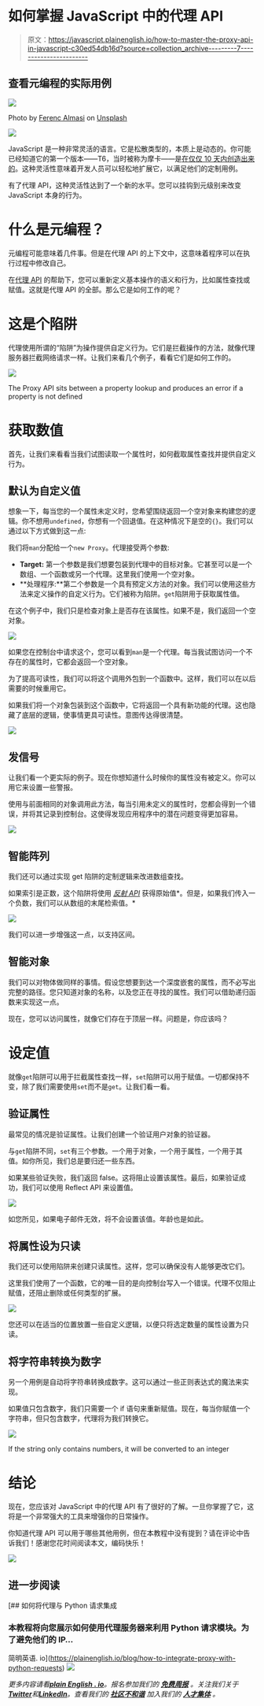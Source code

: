 # 如何掌握 JavaScript 中的代理 API

> 原文：<https://javascript.plainenglish.io/how-to-master-the-proxy-api-in-javascript-c30ed54db16d?source=collection_archive---------7----------------------->

## 查看元编程的实际用例

![](img/bdee6ab52c469191048dd23a94a58289.png)

Photo by [Ferenc Almasi](https://unsplash.com/@flowforfrank?utm_source=unsplash&utm_medium=referral&utm_content=creditCopyText) on [Unsplash](https://unsplash.com/@flowforfrank?utm_source=unsplash&utm_medium=referral&utm_content=creditCopyText)

[![](img/c19cb3069af1beba3c93258d9fcfe139.png)](https://www.webtips.dev/how-to-master-the-proxy-api-in-javascript)

JavaScript 是一种非常灵活的语言。它是松散类型的，本质上是动态的。你可能已经知道它的第一个版本——T6，当时被称为摩卡——是[在仅仅 10 天内创造出来的](https://thenewstack.io/brendan-eich-on-creating-javascript-in-10-days-and-what-hed-do-differently-today/)。这种灵活性意味着开发人员可以轻松地扩展它，以满足他们的定制用例。

有了代理 API，这种灵活性达到了一个新的水平。您可以挂钩到元级别来改变 JavaScript 本身的行为。

# 什么是元编程？

元编程可能意味着几件事。但是在代理 API 的上下文中，这意味着程序可以在执行过程中修改自己。

在[代理 API](https://developer.mozilla.org/en-US/docs/Web/JavaScript/Reference/Global_Objects/Proxy) 的帮助下，您可以重新定义基本操作的语义和行为，比如属性查找或赋值。这就是代理 API 的全部。那么它是如何工作的呢？

# 这是个陷阱

代理使用所谓的“陷阱”为操作提供自定义行为。它们是拦截操作的方法，就像代理服务器拦截网络请求一样。让我们来看几个例子，看看它们是如何工作的。

![](img/2e762110aea8537132660fc9e1d6c7b3.png)

The Proxy API sits between a property lookup and produces an error if a property is not defined

# **获取数值**

首先，让我们来看看当我们试图读取一个属性时，如何截取属性查找并提供自定义行为。

## 默认为自定义值

想象一下，每当您的一个属性未定义时，您希望围绕返回一个空对象来构建您的逻辑。你不想用`undefined`，你想有一个回退值。在这种情况下是空的`{}`。我们可以通过以下方式做到这一点:

我们将`man`分配给一个`new Proxy`。代理接受两个参数:

*   **Target:** 第一个参数是我们想要包装到代理中的目标对象。它甚至可以是一个数组、一个函数或另一个代理。这里我们使用一个空对象。
*   **处理程序:**第二个参数是一个具有预定义方法的对象。我们可以使用这些方法来定义操作的自定义行为。它们被称为陷阱。`get`陷阱用于获取属性值。

在这个例子中，我们只是检查对象上是否存在该属性。如果不是，我们返回一个空对象。

![](img/d8ddc1b2c17263d8a37cf29a190ca1e2.png)

如果您在控制台中请求这个，您可以看到`man`是一个代理。每当我试图访问一个不存在的属性时，它都会返回一个空对象。

为了提高可读性，我们可以将这个调用外包到一个函数中。这样，我们可以在以后需要的时候重用它。

如果我们将一个对象包装到这个函数中，它将返回一个具有新功能的代理。这也隐藏了底层的逻辑，使事情更具可读性。意图传达得很清楚。

![](img/f3606c5512e4278cb19d4ba1c20f4543.png)

## 发信号

让我们看一个更实际的例子。现在你想知道什么时候你的属性没有被定义。你可以用它来设置一些警报。

使用与前面相同的对象调用此方法，每当引用未定义的属性时，您都会得到一个错误，并将其记录到控制台。这使得发现应用程序中的潜在问题变得更加容易。

![](img/a60c2880f98afa624c1bc8fb695b5f67.png)

## 智能阵列

我们还可以通过实现 get 陷阱的定制逻辑来改进数组查找。

如果索引是正数，这个陷阱将使用 [*反射 API*](https://developer.mozilla.org/en-US/docs/Web/JavaScript/Reference/Global_Objects/Reflect) 获得原始值*。但是，如果我们传入一个负数，我们可以从数组的末尾检索值。*

![](img/7ac60a892c3fc0c0cee3d960e3db04fb.png)

我们可以进一步增强这一点，以支持区间。

## 智能对象

我们可以对物体做同样的事情。假设您想要到达一个深度嵌套的属性，而不必写出完整的路径。您只知道对象的名称，以及您正在寻找的属性。我们可以借助递归函数来实现这一点。

现在，您可以访问属性，就像它们存在于顶层一样。问题是，你应该吗？

# **设定值**

就像`get`陷阱可以用于拦截属性查找一样，`set`陷阱可以用于赋值。一切都保持不变，除了我们需要使用`set`而不是`get`。让我们看一看。

## 验证属性

最常见的情况是验证属性。让我们创建一个验证用户对象的验证器。

与`get`陷阱不同，`set`有三个参数。一个用于对象，一个用于属性，一个用于其值。如你所见，我们总是要归还一些东西。

如果某些验证失败，我们返回 false。这将阻止设置该属性。最后，如果验证成功，我们可以使用 Reflect API 来设置值。

![](img/82fc76aaf1cb35b9f22f4dad4838ef26.png)

如您所见，如果电子邮件无效，将不会设置该值。年龄也是如此。

## 将属性设为只读

我们还可以使用陷阱来创建只读属性。这样，您可以确保没有人能够更改它们。

这里我们使用了一个函数，它的唯一目的是向控制台写入一个错误。代理不仅阻止赋值，还阻止删除或任何类型的扩展。

![](img/83c18a3fe6f9ae470858ce4bbce0622d.png)

您还可以在适当的位置放置一些自定义逻辑，以便只将选定数量的属性设置为只读。

## 将字符串转换为数字

另一个用例是自动将字符串转换成数字。这可以通过一些正则表达式的魔法来实现。

如果值只包含数字，我们只需要一个 if 语句来重新赋值。现在，每当你赋值一个字符串，但只包含数字，代理将为我们转换它。

![](img/54c9c5933a981707f2b121d939475668.png)

If the string only contains numbers, it will be converted to an integer

# 结论

现在，您应该对 JavaScript 中的代理 API 有了很好的了解。一旦你掌握了它，这将是一个非常强大的工具来增强你的日常操作。

你知道代理 API 可以用于哪些其他用例，但在本教程中没有提到？请在评论中告诉我们！感谢您花时间阅读本文，编码快乐！

[![](img/e66c4cd6d9849ac0bd245f3fc39b65c6.png)](https://medium.com/@ferencalmasi/membership)

## 进一步阅读

[](https://plainenglish.io/blog/how-to-integrate-proxy-with-python-requests) [## 如何将代理与 Python 请求集成

### 本教程将向您展示如何使用代理服务器来利用 Python 请求模块。为了避免他们的 IP…

简明英语. io](https://plainenglish.io/blog/how-to-integrate-proxy-with-python-requests) [![](img/b0d8e0a0c2689a59aa62a677429b83b7.png)](https://www.webtips.dev/)

*更多内容请看*[***plain English . io***](https://plainenglish.io/)*。报名参加我们的* [***免费周报***](http://newsletter.plainenglish.io/) *。关注我们关于*[***Twitter***](https://twitter.com/inPlainEngHQ)*和*[***LinkedIn***](https://www.linkedin.com/company/inplainenglish/)*。查看我们的* [***社区不和谐***](https://discord.gg/GtDtUAvyhW) *加入我们的* [***人才集体***](https://inplainenglish.pallet.com/talent/welcome) *。*